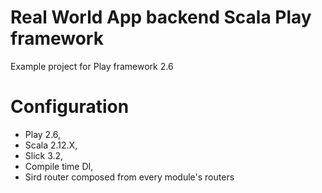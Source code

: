 Real World App backend Scala Play framework
==================

Example project for Play framework 2.6

# Configuration
* Play 2.6,
* Scala 2.12.X,
* Slick 3.2,
* Compile time DI,
* Sird router composed from every module's routers
